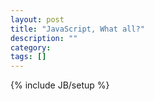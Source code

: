 ```yaml
---
layout: post
title: "JavaScript, What all?"
description: ""
category: 
tags: []
---
```

{% include JB/setup %}
